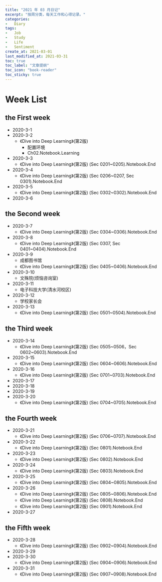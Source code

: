 ```yaml
---
title: "2021 年 03 月日记"
excerpt: "按周分类，每天工作和心得记录。"
categories:
-   Diary
tags:
-   Job
-   Study
-   Life
-   Sentiment
create_at: 2021-03-01
last_modified_at: 2021-03-31
toc: true
toc_label: "文章提纲"
toc_icon: "book-reader"
toc_sticky: true
---
```


# Week List

## the First week

-   2020-3-1
-   2020-3-2
    -   《Dive into Deep Learning》(第2版)
        -   配置环境
        -   Ch02.Notebook.Learning
-   2020-3-3
    -   《Dive into Deep Learning》(第2版) (Sec 0201~0205).Notebook.End
-   2020-3-4
    -   《Dive into Deep Learning》(第2版) (Sec 0206~0207, Sec 0301).Notebook.End
-   2020-3-5
    -   《Dive into Deep Learning》(第2版) (Sec 0302~0302).Notebook.End
-   2020-3-6

## the Second week

-   2020-3-7
    -   《Dive into Deep Learning》(第2版) (Sec 0304~0306).Notebook.End
-   2020-3-8
    -   《Dive into Deep Learning》(第2版) (Sec 0307, Sec 0401~0404).Notebook.End
-   2020-3-9
    -   成都图书馆
    -   《Dive into Deep Learning》(第2版) (Sec 0405~0406).Notebook.End
-   2020-3-10
    -   文殊院(烦恼咨询室)
-   2020-3-11
    -   电子科技大学(清水河校区)
-   2020-3-12
    -   学校家长会
-   2020-3-13
    -   《Dive into Deep Learning》(第2版) (Sec 0501~0504).Notebook.End

## the Third week

-   2020-3-14
    -   《Dive into Deep Learning》(第2版) (Sec 0505~0506，Sec 0602~0603).Notebook.End
-   2020-3-15
    -   《Dive into Deep Learning》(第2版) (Sec 0604~0606).Notebook.End
-   2020-3-16
    -   《Dive into Deep Learning》(第2版) (Sec 0701~0703).Notebook.End
-   2020-3-17
-   2020-3-18
-   2020-3-19
-   2020-3-20
    -   《Dive into Deep Learning》(第2版) (Sec 0704~0705).Notebook.End

## the Fourth week

-   2020-3-21
    -   《Dive into Deep Learning》(第2版) (Sec 0706~0707).Notebook.End
-   2020-3-22
    -   《Dive into Deep Learning》(第2版) (Sec 0801).Notebook.End
-   2020-3-23
    -   《Dive into Deep Learning》(第2版) (Sec 0802).Notebook.End
-   2020-3-24
    -   《Dive into Deep Learning》(第2版) (Sec 0803).Notebook.End
-   2020-3-25
    -   《Dive into Deep Learning》(第2版) (Sec 0804~0805).Notebook.End
-   2020-3-26
    -   《Dive into Deep Learning》(第2版) (Sec 0805~0806).Notebook.End
    -   《Dive into Deep Learning》(第2版) (Sec 0808).Notebook.End
    -   《Dive into Deep Learning》(第2版) (Sec 0901).Notebook.End
-   2020-3-27

## the Fifth week

-   2020-3-28
    -   《Dive into Deep Learning》(第2版) (Sec 0902~0904).Notebook.End
-   2020-3-29
-   2020-3-30
    -   《Dive into Deep Learning》(第2版) (Sec 0904~0906).Notebook.End
-   2020-3-31
    -   《Dive into Deep Learning》(第2版) (Sec 0907~0908).Notebook.End
